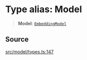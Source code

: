 # Type alias: Model

> **Model**: [`EmbeddingModel`](../../../../../classes/EmbeddingModel.md)

## Source

[src/model/types.ts:147](https://github.com/dexaai/llm-tools/blob/eeaf162/src/model/types.ts#L147)

